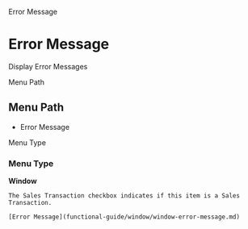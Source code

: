 
Error Message
# Error Message


Display Error Messages

Menu Path
## Menu Path



- Error Message

Menu Type
### Menu Type

**Window**

```
The Sales Transaction checkbox indicates if this item is a Sales Transaction.
```

```
[Error Message](functional-guide/window/window-error-message.md)
```